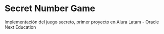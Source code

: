 # Secret Number Game
Implementación del juego secreto, primer proyecto en Alura Latam - Oracle Next Education
